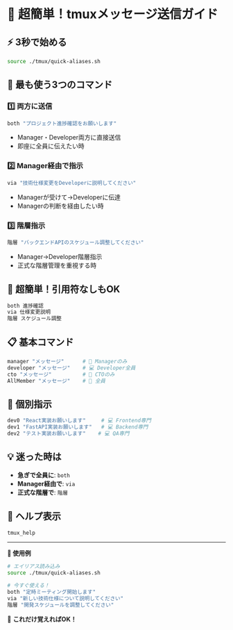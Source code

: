 # 🚀 超簡単！tmuxメッセージ送信ガイド

## ⚡ 3秒で始める

```bash
source ./tmux/quick-aliases.sh
```

## 🎯 最も使う3つのコマンド

### 1️⃣ 両方に送信
```bash
both "プロジェクト進捗確認をお願いします"
```
- Manager・Developer両方に直接送信
- 即座に全員に伝えたい時

### 2️⃣ Manager経由で指示
```bash
via "技術仕様変更をDeveloperに説明してください"
```
- Managerが受けて→Developerに伝達
- Managerの判断を経由したい時

### 3️⃣ 階層指示
```bash
階層 "バックエンドAPIのスケジュール調整してください"
```
- Manager→Developer階層指示
- 正式な階層管理を重視する時

## 💫 超簡単！引用符なしもOK

```bash
both 進捗確認
via 仕様変更説明
階層 スケジュール調整
```

## 📋 基本コマンド

```bash
manager "メッセージ"      # 👔 Managerのみ
developer "メッセージ"    # 💻 Developer全員
cto "メッセージ"          # 👑 CTOのみ
AllMember "メッセージ"    # 🌟 全員
```

## 🎯 個別指示

```bash
dev0 "React実装お願いします"     # 💻 Frontend専門
dev1 "FastAPI実装お願いします"   # 💻 Backend専門
dev2 "テスト実装お願いします"    # 💻 QA専門
```

## 💡 迷った時は

- **急ぎで全員に**: `both`
- **Manager経由で**: `via`
- **正式な階層で**: `階層`

## 🔄 ヘルプ表示

```bash
tmux_help
```

---

**📝 使用例**
```bash
# エイリアス読み込み
source ./tmux/quick-aliases.sh

# 今すぐ使える！
both "定時ミーティング開始します"
via "新しい技術仕様について説明してください"
階層 "開発スケジュールを調整してください"
```

🚀 **これだけ覚えればOK！**